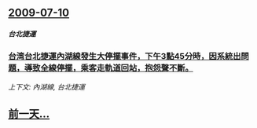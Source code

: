 ## [2009-07-10](/news/2009/07/10/index.md)

##### 台北捷運
### [台湾台北捷運內湖線發生大停擺事件，下午3點45分時，因系統出問題，導致全線停擺，乘客走軌道回站，抱怨聲不斷。](/news/2009/07/10/台湾台北捷運內湖線發生大停擺事件-下午3點45分時-因系統出問題-導致全線停擺-乘客走軌道回站-抱怨聲不斷.md)
_上下文: 內湖線, 台北捷運_

## [前一天...](/news/2009/07/9/index.md)

